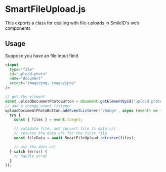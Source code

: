 # SmartFileUpload.js

This exports a class for dealing with file-uploads in SmileID's web components

## Usage

Suppose you have an file input field

```html
<input
  type="file"
  id="upload-photo"
  name="document"
  accept="image/png, image/jpeg"
/>
```

```javascript
// get the element
const uploadDocumentPhotoButton = document.getElementById('upload-photo');
// add a change event listener
uploadDocumentPhotoButton.addEventListener('change', async (event) => {
  try {
    const { files } = event.target;

    // validate file, and convert file to data url
    // returns the data url for the first file
    const fileData = await SmartFileUpload.retrieve(files);

    // use the data url
  } catch (error) {
    // handle error
  }
});
```
